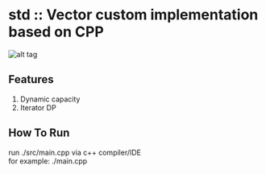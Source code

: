 # std :: Vector custom implementation based on CPP

![alt tag](https://github.com/orel1212/MyWorks/blob/main/CPP/CustomerWaiterTA/%E2%80%8F%E2%80%8Fs1.PNG)
## Features
1. Dynamic capacity <br>
2. Iterator DP
## How To Run
run ./src/main.cpp via c++ compiler/IDE <br>
for example: ./main.cpp <br>
